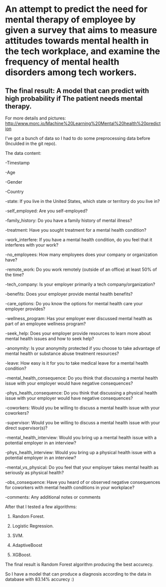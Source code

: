 # An attempt to predict the need for mental therapy of employee by given a survey that aims to measure attitudes towards mental health in the tech workplace, and examine the frequency of mental health disorders among tech workers.

## The final result: A model that can predict with high probability if The patient needs mental therapy.

For more details and pictures:
http://www.morc.io/Machine%20Learning%20Mental%20health%20prediction

I've got a bunch of data so I had to do some preprocessing data before (Inculded in the git repo).

The data content:

-Timestamp

-Age

-Gender

-Country

-state: If you live in the United States, which state or territory do you live in?

-self_employed: Are you self-employed?

-family_history: Do you have a family history of mental illness?

-treatment: Have you sought treatment for a mental health condition?

-work_interfere: If you have a mental health condition, do you feel that it interferes with your work?

-no_employees: How many employees does your company or organization have?

-remote_work: Do you work remotely (outside of an office) at least 50% of the time?

-tech_company: Is your employer primarily a tech company/organization?

-benefits: Does your employer provide mental health benefits?

-care_options: Do you know the options for mental health care your employer provides?

-wellness_program: Has your employer ever discussed mental health as part of an employee wellness program?

-seek_help: Does your employer provide resources to learn more about mental health issues and how to seek help?

-anonymity: Is your anonymity protected if you choose to take advantage of mental health or substance abuse treatment resources?

-leave: How easy is it for you to take medical leave for a mental health condition?

-mental_health_consequence: Do you think that discussing a mental health issue with your employer would have negative consequences?

-phys_health_consequence: Do you think that discussing a physical health issue with your employer would have negative consequences?

-coworkers: Would you be willing to discuss a mental health issue with your coworkers?

-supervisor: Would you be willing to discuss a mental health issue with your direct supervisor(s)?

-mental_health_interview: Would you bring up a mental health issue with a potential employer in an interview?

-phys_health_interview: Would you bring up a physical health issue with a potential employer in an interview?

-mental_vs_physical: Do you feel that your employer takes mental health as seriously as physical health?

-obs_consequence: Have you heard of or observed negative consequences for coworkers with mental health conditions in your workplace?

-comments: Any additional notes or comments

After that I tested a few algorithms:

1. Random Forest.

2. Logistic Regression.

3. SVM.

4. AdaptiveBoost

5. XGBoost.

The final result is Random Forest algorithm producing the best accurecy.

So I have a model that can produce a diagnosis according to the data in database with 83.14% accurecy :)
